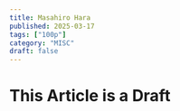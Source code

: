 ```yaml
---
title: Masahiro Hara
published: 2025-03-17
tags: ["100p"]
category: "MISC"
draft: false
---
```


# This Article is a Draft
